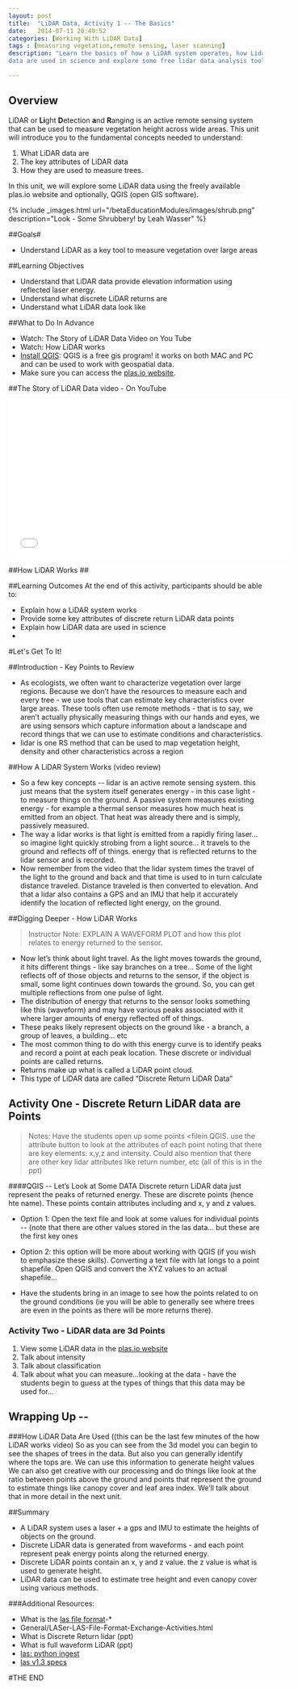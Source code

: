 ```yaml
---
layout: post
title:  "LiDAR Data, Activity 1 -- The Basics"
date:   2014-07-11 20:49:52
categories: [Working With LiDAR Data]
tags : [measuring vegetation,remote sensing, laser scanning]
description: "Learn the basics of how a LiDAR system operates, how Lidar
data are used in science and explore some free lidar data analysis tools. Awesome!"

---
```



## Overview ##

LiDAR or **Li**ght **D**etection **a**nd **R**anging is an active remote sensing system that can be used to measure vegetation height across wide areas. This unit will introduce you to the fundamental concepts needed to understand:

1. What LiDAR data are 
2. The key attributes of LiDAR data
3. How they are used to measure trees. 

In this unit, we will explore some LiDAR data using the freely available plas.io website and optionally, QGIS (open GIS software).


{% include _images.html url="/betaEducationModules/images/shrub.png" description="Look - Some Shrubbery! by Leah Wasser" %}

##Goals#
*	Understand LiDAR as a key tool to measure vegetation over large areas

##Learning Objectives
*	Understand that LiDAR data provide elevation information using reflected laser energy.
*	Understand what discrete LiDAR returns are
*	Understand what LiDAR data look like


##What to Do In Advance 

*   Watch: The Story of LiDAR Data Video on You Tube
*   Watch: How LiDAR works
*   [Install QGIS](http://www.qgis.org/en/site/): QGIS is a free gis program! it works on both MAC and PC and can be used to work with geospatial data. 
*   Make sure you can access the [plas.io website](http://plas.io/).  


##The Story of LiDAR Data video - On YouTube
<iframe width="560" height="315" src="//www.youtube.com/embed/m7SXoFv6Sdc" frameborder="0" allowfullscreen></iframe>

##How LiDAR Works ##



##Learning Outcomes
At the end of this activity, participants should be able to: 

*	Explain how a LiDAR system works
*	Provide some key attributes of discrete return LiDAR data points
*	Explain how LiDAR data are used in science
*	

#Let's Get To It!

##Introduction - Key Points to Review

*	As ecologists, we often want to characterize vegetation over large regions. Because we don’t have the resources to measure each and every tree - we use tools that can estimate key characteristics over large areas. These tools often use remote methods - that is to say, we aren’t actually physically measuring things with our hands and eyes, we are using sensors which capture information about a landscape and record things that we can use to estimate conditions and characteristics.
*	lidar is one RS method that can be used to map vegetation height, density and other characteristics across a region

##How A LiDAR System Works (video review)
*	So a few key concepts -- lidar is an active remote sensing system. this just means that the system itself generates energy - in this case light - to measure things on the ground. A passive system measures existing energy - for example a thermal sensor measures how much heat is emitted from an object. That heat was already there and is simply, passively measured.
*	The way a lidar works is that light is emitted from a rapidly firing laser… so imagine light quickly strobing from a light source… it travels to the ground and reflects off of things. energy that is reflected returns to the lidar sensor and is recorded.
*	Now remember from the video that the lidar system times the travel of the light to the ground and back and that time is used to in turn calculate distance traveled. Distance traveled is then converted to elevation. And that a lidar also contains a GPS and an IMU that help it accurately identify the location of reflected light energy, on the ground.

##Digging Deeper - How LiDAR Works


> Instructor Note: EXPLAIN A WAVEFORM PLOT and how this plot relates to energy returned to the sensor.


*	Now let’s think about light travel. As the light moves towards the ground, it hits different things - like say branches on a tree… Some of the light reflects off of those objects and returns to the sensor, if the object is small, some light continues down towards the ground. So, you can get multiple reflections from one pulse of light. 
*	The distribution of energy that returns to the sensor looks something like this (waveform) and may have various peaks associated with it where larger amounts of energy reflected off of things.
*	These peaks likely represent objects on the ground like - a branch, a group of leaves, a building… etc
*	The most common thing to do with this energy curve is to identify peaks and record a point at each peak location. These discrete or individual points are called returns. 
*	Returns make up what is called a LiDAR point cloud.
*	This type of LiDAR data are called “Discrete Return LiDAR Data”
	
	
##	Activity One - Discrete Return LiDAR data are Points
> Notes: Have the students open up some points <filein QGIS. use the attribute button to look at the attributes of each point noting that there are key elements: x,y,z and intensity. Could also mention that there are other key lidar attributes like return number, etc (all of this is in the ppt)


####QGIS -- Let’s Look at Some DATA
Discrete return LiDAR data just represent the peaks of returned energy. These are discrete points (hence hte name). These points contain attributes including and x, y and z values. 

*	Option 1: Open the text file and  look at some values for individual points -- (note that there are other values stored in the las data… but these are the first key ones
*	Option 2: this option will be more about working with QGIS (if you wish to emphasize these skills). Converting a text file with lat longs to a point shapefile. Open QGIS and convert the XYZ values to an actual shapefile…
	
* Have the students bring in an image to see how the points related to on the ground conditions (ie you will be able to generally see where trees are even in the points as there will be more returns there).



### Activity Two - LiDAR data are 3d Points


1. View some LiDAR data in the [plas.io website](plas.io)
2. Talk about intensity
3. Talk about classification
4. Talk about what you can measure…looking at the data - have the students begin to guess at the types of things that this data may be used for...


## Wrapping Up -- 
###How LiDAR Data Are Used  ((this can be the last few minutes of the how LiDAR works video)
So as you can see from the 3d model you can begin to see the shapes of trees in the data. But also you can generally identify where the tops are. We can use this information to generate height values
We can also get creative with our processing and do things like look at the ratio between points above the ground and points that represent the ground to estimate things like canopy cover and leaf area index.
We’ll talk about that in more detail in the next unit.

##Summary
*	A LiDAR system uses a laser + a gps and IMU to estimate the heights of objects on the ground.
*	Discrete LiDAR data is generated from waveforms - and each point represent peak energy points along the returned energy.
*	Discrete LiDAR points contain an x, y and z value. the z value is what is used to generate height.
*	LiDAR data can be used to estimate tree height and even canopy cover using various methods.

###Additional Resources:
*	What is the  [las file format](http://www.asprs.org/Committee "las file format: ")-*
*	General/LASer-LAS-File-Format-Exchange-Activities.html
*	What is Discrete Return lidar (ppt)
*	What is full waveform LiDAR (ppt)
*	[las: python ingest](http://laspy.readthedocs.org/en/latest/tut_background.html)
*	[las v1.3 specs](http://www.asprs.org/a/society/committees/standards/asprs_las_spec_v13.pdf)

#THE END 

